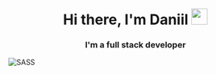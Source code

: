<h1 align="center">Hi there, I'm Daniil
  <img src="https://github.com/blackcater/blackcater/raw/main/images/Hi.gif" height="32"/>
</h1>
<h3 align="center">I'm a full stack developer</h3>

![SASS](https://img.shields.io/badge/SASS-hotpink.svg?style=for-the-badge&logo=SASS&logoColor=white)
